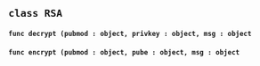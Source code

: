 ## ```class RSA```


#### ```func decrypt (pubmod : object, privkey : object, msg : object```

#### ```func encrypt (pubmod : object, pube : object, msg : object```

